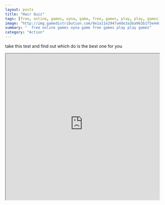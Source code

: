 ```yaml
---
layout: posts
title: "Hair Quiz"
tags: [free, online, games, oyna, game, free, games, play, play, games]
image: "http://img.gamedistribution.com/8e1a11e2947a4de3a3ba963b1f5e4487.jpg"
summary: "  free online games oyna game free games play play games"
category: "Action"
---
```


take this test and find out which do is the best one for you

<iframe width="100%" height="480px;" src="http://flash.gamedistribution.com?game=8e1a11e2947a4de3a3ba963b1f5e4487"></iframe>